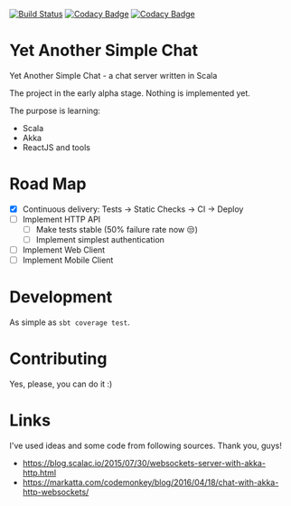[![Build Status](https://travis-ci.org/denyago/yet-another-simple-chat.svg?branch=master)](https://travis-ci.org/denyago/yet-another-simple-chat)
[![Codacy Badge](https://api.codacy.com/project/badge/Grade/6149d51383c447c7ab7b911f3bb45777)](https://www.codacy.com/app/denyago/yet-another-simple-chat?utm_source=github.com&amp;utm_medium=referral&amp;utm_content=denyago/yet-another-simple-chat&amp;utm_campaign=Badge_Grade)
[![Codacy Badge](https://api.codacy.com/project/badge/Coverage/6149d51383c447c7ab7b911f3bb45777)](https://www.codacy.com/app/denyago/yet-another-simple-chat?utm_source=github.com&utm_medium=referral&utm_content=denyago/yet-another-simple-chat&utm_campaign=Badge_Coverage)

# Yet Another Simple Chat
Yet Another Simple Chat - a chat server written in Scala

The project in the early alpha stage. Nothing is implemented yet.

The purpose is learning:
* Scala
* Akka
* ReactJS and tools

# Road Map

* [X] Continuous delivery: Tests -> Static Checks -> CI -> Deploy
* [ ] Implement HTTP API
  * [ ] Make tests stable (50% failure rate now :unamused:)
  * [ ] Implement simplest authentication
* [ ] Implement Web Client
* [ ] Implement Mobile Client

# Development

As simple as `sbt coverage test`.

# Contributing

Yes, please, you can do it :)

# Links

I've used ideas and some code from following sources.
Thank you, guys!

* https://blog.scalac.io/2015/07/30/websockets-server-with-akka-http.html
* https://markatta.com/codemonkey/blog/2016/04/18/chat-with-akka-http-websockets/
